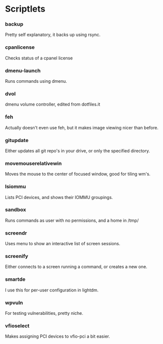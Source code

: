 # Scriptlets
### backup ###
Pretty self explanatory, it backs up using rsync.
### cpanlicense ###
Checks status of a cpanel license
### dmenu-launch ###
Runs commands using dmenu.
### dvol ###
dmenu volume controller, edited from dotfiles.it
### feh ###
Actually doesn't even use feh, but it makes image viewing nicer than before.
### gitupdate ###
Either updates all git repo's in your drive, or only the specified directory.
### movemouserelativewin ###
Moves the mouse to the center of focused window, good for tiling wm's.
### lsiommu ###
Lists PCI devices, and shows their IOMMU groupings.
### sandbox ###
Runs commands as user with no permissions, and a home in /tmp/
### screendr ###
Uses menu to show an interactive list of screen sessions.
### screenify ###
Either connects to a screen running a command, or creates a new one.
### smartde ###
I use this for per-user configuration in lightdm.
### wpvuln ###
For testing vulnerabilities, pretty niche.
### vfioselect ###
Makes assigning PCI devices to vfio-pci a bit easier.
